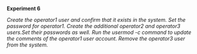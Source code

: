 **Experiment 6**

*Create the operator1 user and confirm that it exists in the system. Set the password for operator1. Create the additional operator2 and operator3 users.Set their passwords as well. Run the 
usermod -c command to update the comments of the operator1 user account. Remove the operator3 user from the system.*

